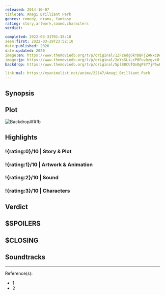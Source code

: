 ```yaml
---
released: 2014-10-07
title:en: Amagi Brilliant Park
genres: comedy, drama, fantasy
rating: story,artwork,sound,characters
verdict:

completed: 2022-03-31T01:35:10
seen:first: 2022-03-29T23:52:10
date:published: 2020
date:updated: 2020
image:en: https://www.themoviedb.org/t/p/original/1ZFzedg6kYDBFjZANxcDdERsN08.jpg
image:jp: https://www.themoviedb.org/t/p/original/2oYsSLsLcP0FuvhzgvcUfDx93N8.jpg
backdrop: https://www.themoviedb.org/t/p/original/5pl88CUfQnOgPEY7jP5wORX4Kc0.jpg

link:mal: https://myanimelist.net/anime/22147/Amagi_Brilliant_Park
---
```



## Synopsis

## Plot

![Backdrop#f#fb](https://www.themoviedb.org/t/p/original/lvBdVlkEqzq6rCu0VQo3UFpdvxP.jpg "Source: TMDB")

## Highlights

### !{rating:0}/10 | Story & Plot

### !{rating:1}/10 | Artwork & Animation

### !{rating:2}/10 | Sound

### !{rating:3}/10 | Characters

## Verdict

## $SPOILERS

## $CLOSING

## Soundtracks

***
Reference(s):

- 1
- 2
